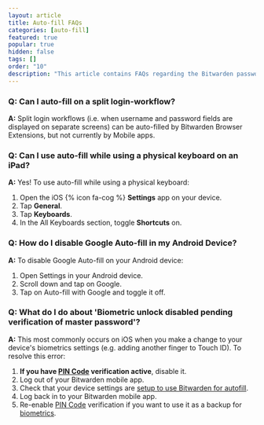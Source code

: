 ```yaml
---
layout: article
title: Auto-fill FAQs
categories: [auto-fill]
featured: true
popular: true
hidden: false
tags: []
order: "10"
description: "This article contains FAQs regarding the Bitwarden password manager autofill functionality."
---
```


### Q: Can I auto-fill on a split login-workflow?

**A:** Split login workflows (i.e. when username and password fields are displayed on separate screens) can be auto-filled by Bitwarden Browser Extensions, but not currently by Mobile apps.

### Q: Can I use auto-fill while using a physical keyboard on an iPad?

**A:** Yes! To use auto-fill while using a physical keyboard:

1. Open the iOS {% icon fa-cog %} **Settings** app on your device.
2. Tap **General**.
3. Tap **Keyboards**.
4. In the All Keyboards section, toggle **Shortcuts** on.

### Q: How do I disable Google Auto-fill in my Android Device?

**A:** To disable Google Auto-fill on your Android device:

1. Open Settings in your Android device.
2. Scroll down and tap on Google.
3. Tap on Auto-fill with Google and toggle it off.

### Q: What do I do about 'Biometric unlock disabled pending verification of master password'?

**A:** This most commonly occurs on iOS when you make a change to your device's biometrics settings (e.g. adding another finger to Touch ID). To resolve this error:

1. **If you have [PIN Code]({{site.baseurl}}/article/unlock-with-pin/) verification active**, disable it.
2. Log out of your Bitwarden mobile app.
3. Check that your device settings are [setup to use Bitwarden for autofill]({{site.baseurl}}/article/auto-fill-ios/#keyboard-auto-fill).
4. Log back in to your Bitwarden mobile app.
5. Re-enable [PIN Code]({{site.baseurl}}/article/unlock-with-pin/) verification if you want to use it as a backup for [biometrics]({{site.baseurl}}/article/biometrics/).
